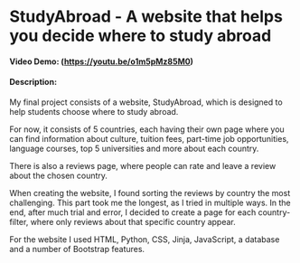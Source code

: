 # StudyAbroad - A website that helps you decide where to study abroad
#### Video Demo:  (https://youtu.be/o1m5pMz85M0)
#### Description:
   My final project consists of a website, StudyAbroad, which is designed to help students choose where to study abroad.
   
   For now, it consists of 5 countries, each having their own page where you can find information about culture, tuition fees, part-time job opportunities, language courses, top 5 universities and more about each country.
   
   There is also a reviews page, where people can rate and leave a review about the chosen country.
   
   When creating the website, I found sorting the reviews by country the most challenging. This part took me the longest, as I tried in multiple ways. In the end, after much trial and error, I decided to create a page for each country-filter, where only reviews about that specific country appear.
   
   For the website I used HTML, Python, CSS, Jinja, JavaScript, a database and a number of Bootstrap features.